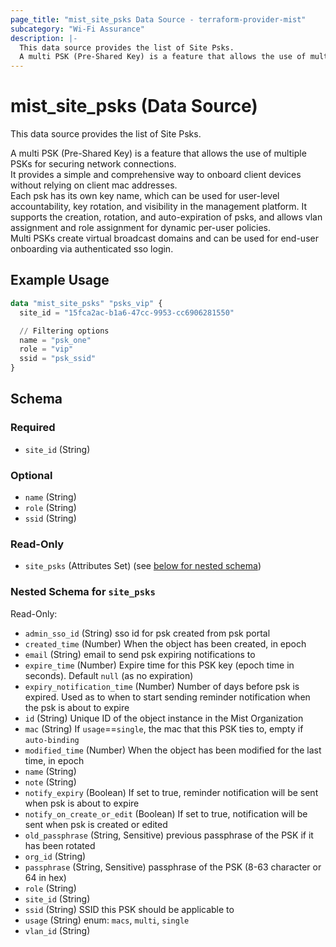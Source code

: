 ```yaml
---
page_title: "mist_site_psks Data Source - terraform-provider-mist"
subcategory: "Wi-Fi Assurance"
description: |-
  This data source provides the list of Site Psks.
  A multi PSK (Pre-Shared Key) is a feature that allows the use of multiple PSKs for securing network connections.It provides a simple and comprehensive way to onboard client devices without relying on client mac addresses.Each psk has its own key name, which can be used for user-level accountability, key rotation, and visibility in the management platform. It supports the creation, rotation, and auto-expiration of psks, and allows vlan assignment and role assignment for dynamic per-user policies.Multi PSKs create virtual broadcast domains and can be used for end-user onboarding via authenticated sso login.
---
```


# mist_site_psks (Data Source)

This data source provides the list of Site Psks.

A multi PSK (Pre-Shared Key) is a feature that allows the use of multiple PSKs for securing network connections.  
It provides a simple and comprehensive way to onboard client devices without relying on client mac addresses.  
Each psk has its own key name, which can be used for user-level accountability, key rotation, and visibility in the management platform. It supports the creation, rotation, and auto-expiration of psks, and allows vlan assignment and role assignment for dynamic per-user policies.  
Multi PSKs create virtual broadcast domains and can be used for end-user onboarding via authenticated sso login.


## Example Usage

```terraform
data "mist_site_psks" "psks_vip" {
  site_id = "15fca2ac-b1a6-47cc-9953-cc6906281550"

  // Filtering options
  name = "psk_one"
  role = "vip"
  ssid = "psk_ssid"
}
```

<!-- schema generated by tfplugindocs -->
## Schema

### Required

- `site_id` (String)

### Optional

- `name` (String)
- `role` (String)
- `ssid` (String)

### Read-Only

- `site_psks` (Attributes Set) (see [below for nested schema](#nestedatt--site_psks))

<a id="nestedatt--site_psks"></a>
### Nested Schema for `site_psks`

Read-Only:

- `admin_sso_id` (String) sso id for psk created from psk portal
- `created_time` (Number) When the object has been created, in epoch
- `email` (String) email to send psk expiring notifications to
- `expire_time` (Number) Expire time for this PSK key (epoch time in seconds). Default `null` (as no expiration)
- `expiry_notification_time` (Number) Number of days before psk is expired. Used as to when to start sending reminder notification when the psk is about to expire
- `id` (String) Unique ID of the object instance in the Mist Organization
- `mac` (String) If `usage`==`single`, the mac that this PSK ties to, empty if `auto-binding`
- `modified_time` (Number) When the object has been modified for the last time, in epoch
- `name` (String)
- `note` (String)
- `notify_expiry` (Boolean) If set to true, reminder notification will be sent when psk is about to expire
- `notify_on_create_or_edit` (Boolean) If set to true, notification will be sent when psk is created or edited
- `old_passphrase` (String, Sensitive) previous passphrase of the PSK if it has been rotated
- `org_id` (String)
- `passphrase` (String, Sensitive) passphrase of the PSK (8-63 character or 64 in hex)
- `role` (String)
- `site_id` (String)
- `ssid` (String) SSID this PSK should be applicable to
- `usage` (String) enum: `macs`, `multi`, `single`
- `vlan_id` (String)